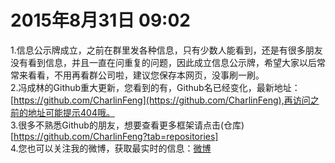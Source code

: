 2015年8月31日 09:02
=========
1.信息公示牌成立，之前在群里发各种信息，只有少数人能看到，还是有很多朋友没有看到信息，并且一直在问重复的问题，因此成立信息公示牌，希望大家以后常常来看看，不用再看群公司啦，建议您保存本网页，没事刷一刷。<br/>
2.冯成林的Github重大更新，您看到的有，Github名已经变化，最新地址：[https://github.com/CharlinFeng](https://github.com/CharlinFeng),再访问之前的地址可能提示404哦。<br/>
3.很多不熟悉Github的朋友，想要查看更多框架请点击(仓库)[https://github.com/CharlinFeng?tab=repositories]<br/>
4.您也可以关注我的微博，获取最实时的信息：[微博](http://weibo.com/charlin2015)<br/>
